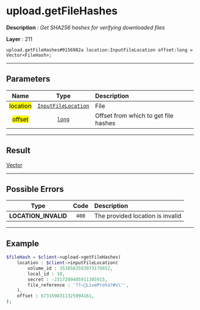 # upload.getFileHashes

**Description** : *Get SHA256 hashes for verifying downloaded files*

**Layer** : 211

```tl
upload.getFileHashes#9156982a location:InputFileLocation offset:long = Vector<FileHash>;
```

---

## Parameters

| Name | Type | Description |
| :---: | :---: | :--- |
| <mark>location</mark> | [`InputFileLocation`](type/InputFileLocation) | File |
| <mark>offset</mark> | [`long`](type/long) | Offset from which to get file hashes |

---

## Result

[Vector<FileHash>](type/FileHash)

---

## Possible Errors

| Type | Code | Description |
| :---: | :---: | :--- |
| **LOCATION_INVALID** | `400` | The provided location is invalid |

---

## Example

```php
$fileHash = $client->upload->getFileHashes(
	location : $client->inputFileLocation(
		volume_id : 3538563593973179852,
		local_id : 10,
		secret : -2317289405911385915,
		file_reference : '??ށLiveProto?#z\'',
	),
	offset : 6731698311325994161,
);
```